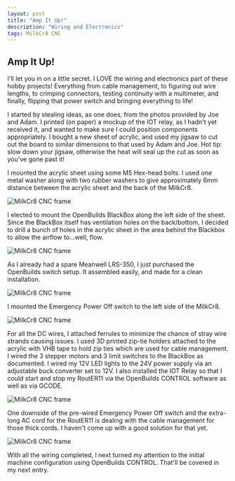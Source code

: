 ```yaml
---
layout: post
title: "Amp It Up!"
description: "Wiring and Electronics"
tags: MilkCr8 CNC
---
```

## Amp It Up!

I'll let you in on a little secret.  I LOVE the wiring and electronics part of these hobby projects!  Everything from cable management, to figuring out wire lengths, to crimping connectors, testing continuity with a multimeter, and finally, flipping that power switch and bringing everything to life!

I started by stealing ideas, as one does, from the photos provided by Joe and Adam.  I printed (on paper) a mockup of the IOT relay, as I hadn't yet received it, and wanted to make sure I could position components appropriately.  I bought a new sheet of acrylic, and used my jigsaw to cut out the board to similar dimensions to that used by Adam and Joe.  Hot tip: slow down your jigsaw, otherwise the heat will seal up the cut as soon as you've gone past it!

I mounted the acrylic sheet using some M5 Hex-head bolts.  I used one metal washer along with two rubber washers to give approximately 6mm distance between the acrylic sheet and the back of the MilkCr8.

![MilkCr8 CNC frame](/assets/images/Electronics_Mount.jpeg)

I elected to mount the OpenBuilds BlackBox along the left side of the sheet.  Since the BlackBox itself has ventilation holes on the back/bottom, I decided to drill a bunch of holes in the acrylic sheet in the area behind the Blackbox to allow the airflow to...well, flow.

![MilkCr8 CNC frame](/assets/images/BlackBox_VentHoles.jpeg)

As I already had a spare Meanwell LRS-350, I just purchased the OpenBuilds switch setup.  It assembled easily, and made for a clean installation.

![MilkCr8 CNC frame](/assets/images/BlackBox_PowerKit.jpeg)

I mounted the Emergency Power Off switch to the left side of the MilkCr8.

![MilkCr8 CNC frame](/assets/images/MilkCr8_EPO.jpeg)

For all the DC wires, I attached ferrules to minimize the chance of stray wire strands causing issues.  I used 3D printed zip-tie holders attached to the acrylic with VHB tape to hold zip ties which are used for cable management.  I wired the 3 stepper motors and 3 limit switches to the BlackBox as documented.  I wired my 12V LED lights to the 24V power supply via an adjustable buck converter set to 12V.  I also installed the IOT Relay so that I could start and stop my RoutER11 via the OpenBuilds CONTROL software as well as via GCODE.

![MilkCr8 CNC frame](/assets/images/MilkCr8_Wiring.jpeg)

One downside of the pre-wired Emergency Power Off switch and the extra-long AC cord for the RoutER11 is dealing with the cable management for those thick cords.  I haven't come up with a good solution for that yet.

![MilkCr8 CNC frame](/assets/images/MilkCr8_Interior.jpeg)

With all the wiring completed, I next turned my attention to the initial machine configuration using OpenBuilds CONTROL.  That'll be covered in my next entry.
